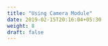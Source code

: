 ```yaml
---
title: "Using Camera Module"
date: 2019-02-15T20:16:04+05:30
weight: 8
draft: false
---
```


